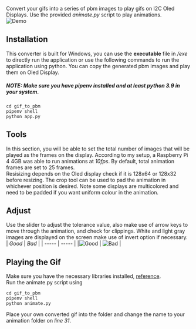 Convert your gifs into a series of pbm images to play gifs on I2C Oled Displays. Use the provided _animate.py_ script to play animations.<br /> ![Demo](https://i.imgur.com/DjaMIxR.gif)

## Installation
This converter is built for Windows, you can use the **executable** file in _/exe_ to directly run the application or use the following commands to run the application using python. You can copy the generated pbm images and play them on Oled Display.

##### NOTE: Make sure you have _pipenv_ installed and at least python 3.9 in your system.
```
cd gif_to_pbm
pipenv shell
python app.py
```
## Tools
In this section, you will be able to set the total number of images that will be played as the frames on the display. According to my setup, a Raspberry Pi 4 4GB was able to run animations at _10fps_. By default, total animation frames are set to 25 frames. <br />
Resisizing depends on the Oled display check if it is 128x64 or 128x32 before resizing. The crop tool can be used to pad the animation in whichever position is desired. Note some displays are multicolored and need to be padded if you want uniform colour in the animation.

## Adjust
Use the slider to adjust the tolerance value, also make use of arrow keys to move through the animation, and check for clippings. White and light gray images are displayed on the screen make use of invert option if necessary.<br />
| *Good*  | *Bad* |
| ----- | ----- | 
|![Good](https://i.imgur.com/e01UFFd.jpeg) | ![Bad](https://i.imgur.com/nkZUSUF.jpeg) | <br />

## Playing the Gif
Make sure you have the necessary libraries installed, [reference](https://www.youtube.com/watch?v=lRTQ0NsXMuw, "Youtube").<br />
Run the animate.py script using 
```
cd gif_to_pbm
pipenv shell
python animate.py
```
Place your own converted gif into the folder and change the name to your animation folder on _line 31_.

